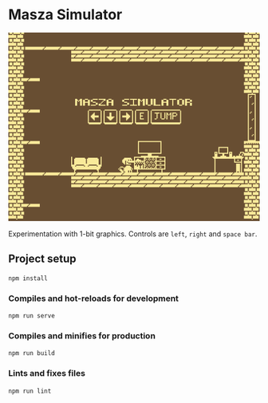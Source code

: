 # Masza Simulator

<p align="center">
  <img alt="Animation test" src="images/masza_test3.gif"/>
</p>

Experimentation with 1-bit graphics. Controls are `left`, `right` and `space bar`.

## Project setup
```
npm install
```

### Compiles and hot-reloads for development
```
npm run serve
```

### Compiles and minifies for production
```
npm run build
```

### Lints and fixes files
```
npm run lint
```
